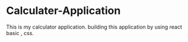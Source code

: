 # Calculater-Application

This is my calculator application.
building this application by using react basic , css.
